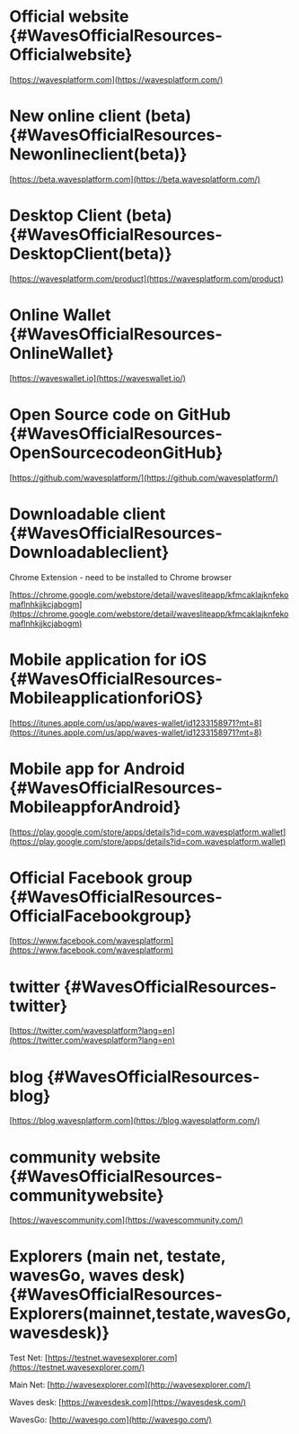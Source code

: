 # Official website {#WavesOfficialResources-Officialwebsite}

[https://wavesplatform.com](https://wavesplatform.com/)

# New online client \(beta\) {#WavesOfficialResources-Newonlineclient(beta)}

[https://beta.wavesplatform.com](https://beta.wavesplatform.com/)

# Desktop Client \(beta\) {#WavesOfficialResources-DesktopClient(beta)}

[https://wavesplatform.com/product](https://wavesplatform.com/product)

# Online Wallet {#WavesOfficialResources-OnlineWallet}

[https://waveswallet.io](https://waveswallet.io/)

# Open Source code on GitHub {#WavesOfficialResources-OpenSourcecodeonGitHub}

[https://github.com/wavesplatform/](https://github.com/wavesplatform/)

# Downloadable client {#WavesOfficialResources-Downloadableclient}

Chrome Extension - need to be installed to Chrome browser

[https://chrome.google.com/webstore/detail/wavesliteapp/kfmcaklajknfekomaflnhkjjkcjabogm](https://chrome.google.com/webstore/detail/wavesliteapp/kfmcaklajknfekomaflnhkjjkcjabogm)

# Mobile application for iOS {#WavesOfficialResources-MobileapplicationforiOS}

[https://itunes.apple.com/us/app/waves-wallet/id1233158971?mt=8](https://itunes.apple.com/us/app/waves-wallet/id1233158971?mt=8)

# Mobile app for Android {#WavesOfficialResources-MobileappforAndroid}

[https://play.google.com/store/apps/details?id=com.wavesplatform.wallet](https://play.google.com/store/apps/details?id=com.wavesplatform.wallet)

# Official Facebook group {#WavesOfficialResources-OfficialFacebookgroup}

[https://www.facebook.com/wavesplatform](https://www.facebook.com/wavesplatform)

# twitter {#WavesOfficialResources-twitter}

[https://twitter.com/wavesplatform?lang=en](https://twitter.com/wavesplatform?lang=en)

# blog {#WavesOfficialResources-blog}

[https://blog.wavesplatform.com](https://blog.wavesplatform.com/)

# community website {#WavesOfficialResources-communitywebsite}

[https://wavescommunity.com](https://wavescommunity.com/)

# Explorers \(main net, testate, wavesGo, waves desk\) {#WavesOfficialResources-Explorers(mainnet,testate,wavesGo,wavesdesk)}

Test Net: [https://testnet.wavesexplorer.com](https://testnet.wavesexplorer.com/)

Main Net: [http://wavesexplorer.com](http://wavesexplorer.com/)

Waves desk: [https://wavesdesk.com](https://wavesdesk.com/)

WavesGo: [http://wavesgo.com](http://wavesgo.com/)

